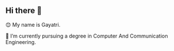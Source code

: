 ## Hi there 👋
😊 My name is Gayatri. 

🌱 I’m currently pursuing a degree in Computer And Communication Engineering.
